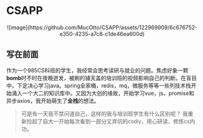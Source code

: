 # CSAPP

<center>![image](https://github.com/MucOtto/CSAPP/assets/122969909/6c676752-e350-4235-a7c8-c1de46ea600d)</center>

## 写在前面
作为一个985CS科班的学生，我经常会思考读研与就业的问题。焦虑好象一颗**bomb**时不时在夜晚迸发，被刷的铺天盖的培训班的视频影响自己的判断。在盲目中，下定决心学习java。spring全家桶，redis，mq，微服务等等一些列技术栈开始涌入一个大二的知识库中。又因为大创的缘故，开始学习vue，js，promise和异步axios，我开始萌生了**全栈**的想法。
> 可是有一天我不禁问道自己，这样的我与培训班学生有什么区别呢？
我重新捡起了自大一开始每次看到一部分又弃坑的csdiy，用心研读，修炼cs内功。
